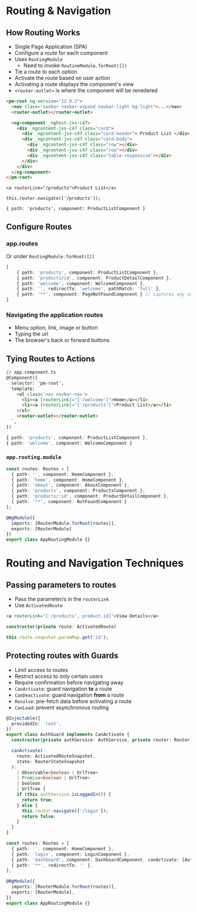 # Routing & Navigation
## How Routing Works
- Single Page Application (SPA)
- Configure a route for each component
- Uses `RoutingModule`
    - Need to invoke `RoutineModule.forRoot([])`
- Tie a route to each option
- Activate the route based on user action
- Activating a route displays the component's view
- `<router-outlet>` is where the component will be renedered

```html
<pm-root ng-version="12.0.2">
  <nav class="navbar navbar-expand navbar-light bg-light">...</nav>
  <router-outlet></router-outlet>

  <ng-component _nghost-jvs-c47>
    <div _ngcontent-jvs-c47 class="card">
      <div _ngcontent-jvs-c47 class="card-header"> Product List </div>
      <div _ngcontent-jvs-c47 class="card-body">
        <div _ngcontent-jvs-c47 class="row"></div>
        <div _ngcontent-jvs-c47 class="row"></div>
        <div _ngcontent-jvs-c47 class="table-responsive"></div>
      </div>
    </div>
  </ng-component>
</pm-root>
```

`<a routerLink="/products">Product List</a>`

`this.router.navigate(['/products']);`

`{ path: 'products', component: ProductListComponent }`

## Configure Routes
### app.routes
Or under `RoutingModule.forRoot([])`
```ts
[
    { path: 'products', component: ProductListComponent },
    { path: 'products/id', component: ProductDetailComponent },
    { path: 'welcome', component: WelcomeComponent },
    { path: '', redirectTo: 'welcome', pathMatch: 'full' },
    { path: '**', component: PageNotFoundComponent } // captures any undefined routes
]
```
### Navigating the application routes
- Menu option, link, image or button
- Typing the url
- The browser's back or forward buttons

## Tying Routes to Actions

```html
// app.component.ts
@Component({
  selector: 'pm-root',
  template: `
    <ul class='nav navbar-nav'>
      <li><a [routerLink]="['/welcome']">Home</a></li>
      <li><a [routerLink]="['/products']">Product List</a></li>
    </ul>
    <router-outlet></router-outlet>
  `,
})
```

```ts
{ path: 'products', component: ProductListComponent },
{ path: 'welcome', component: WelcomeComponent }
```

### `app.routing.module`
```ts
const routes: Routes = [
  { path: '', component: HomeComponent },
  { path: 'home', component: HomeComponent },
  { path: 'about', component: AboutComponent },
  { path: 'products', component: ProductsComponent },
  { path: 'products/:id', component: ProductDetailComponent },
  { path: '**', component: NotFoundComponent }
];

@NgModule({
  imports: [RouterModule.forRoot(routes)],
  exports: [RouterModule]
})
export class AppRoutingModule {}
```

# Routing and Navigation Techniques
## Passing parameters to routes
- Pass the parameter/s in the `routerLink`
- Use `ActivatedRoute` 
```html
<a routerLink="['/products', product.id]">View Details</a>
```
```ts
constructor(private route: ActivatedRoute)

this.route.snapshot.paramMap.get('id');
```

## Protecting routes with Guards
- Limit access to routes
- Restrict access to only certain users
- Require confirmation before navigating away
- `CanActivate`: guard navigation **to** a route
- `CanDeactivate`: guard navigation **from** a route
- `Resolve`: pre-fetch data before activating a route
- `CanLoad`: prevent asynchronous routing

```ts
@Injectable({
  providedIn: 'root',
})
export class AuthGuard implements CanActivate {
  constructor(private authService: AuthService, private router: Router) {}

  canActivate(
    route: ActivatedRouteSnapshot,
    state: RouterStateSnapshot
  ):
    | Observable<boolean | UrlTree>
    | Promise<boolean | UrlTree>
    | boolean
    | UrlTree {
    if (this.authService.isLoggedIn()) {
      return true;
    } else {
      this.router.navigate(['/login']);
      return false;
    }
  }
}
```

```ts
const routes: Routes = [
  { path: '', component: HomeComponent },
  { path: 'login', component: LoginComponent },
  { path: 'dashboard', component: DashboardComponent, canActivate: [AuthGuard] },
  { path: '**', redirectTo: '' },
];

@NgModule({
  imports: [RouterModule.forRoot(routes)],
  exports: [RouterModule],
})
export class AppRoutingModule {}

```

